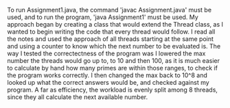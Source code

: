 
To run Assignment1.java, the command 'javac Assignment.java' must be used,
and to run the program, 'java Assignment1' must be used. My approach began
by creating a class that would extend the Thread class, as I wanted to begin writing the code that every thread would follow. I read all the notes and used the approach of all threads starting at the same point and using a counter to know which the next number to be evaluated is. The way I tested the correctectness of the program was I lowered the max number the threads would go up to, to 10 and then 100, as it is much easier to calculate by hand how many primes are within those ranges, to check if the program works correctly. I then changed the max back to 10^8 and looked up what the correct answers would be, and checked against my program. A far as efficiency, the workload is evenly split among 8 threads, since they all calculate the next available number.